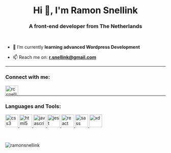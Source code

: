 <h1 align="center">Hi 👋, I'm Ramon Snellink</h1>
<h3 align="center">A front-end developer from The Netherlands</h3>
<br />

- 🔭 I’m currently **learning advanced Wordpress Development**

- 📫 Reach me on: **[r.snellink@gmail.com](mailto:r.snellink@gmail.com)**  

<hr>

<h3 align="left">Connect with me:</h3><a href="https://linkedin.com/in/rcsnellink" target="blank"><img align="left" src="https://cdn.jsdelivr.net/npm/simple-icons@3.0.1/icons/linkedin.svg" alt="rcsnellink" height="30" width="40" /></a>

<br />
<hr>

<h3 align="left">Languages and Tools:</h3>
<p align="left"> <a href="https://www.w3schools.com/css/" target="_blank"> <img src="https://devicons.github.io/devicon/devicon.git/icons/css3/css3-original-wordmark.svg" alt="css3" width="40" height="40"/> </a> <a href="https://www.w3.org/html/" target="_blank"> <img src="https://devicons.github.io/devicon/devicon.git/icons/html5/html5-original-wordmark.svg" alt="html5" width="40" height="40"/> </a> <a href="https://developer.mozilla.org/en-US/docs/Web/JavaScript" target="_blank"> <img src="https://devicons.github.io/devicon/devicon.git/icons/javascript/javascript-original.svg" alt="javascript" width="40" height="40"/> </a> <a href="https://jestjs.io" target="_blank"> <img src="https://www.vectorlogo.zone/logos/jestjsio/jestjsio-icon.svg" alt="jest" width="40" height="40"/> </a> <a href="https://reactjs.org/" target="_blank"> <img src="https://devicons.github.io/devicon/devicon.git/icons/react/react-original-wordmark.svg" alt="react" width="40" height="40"/> </a> <a href="https://sass-lang.com" target="_blank"> <img src="https://devicons.github.io/devicon/devicon.git/icons/sass/sass-original.svg" alt="sass" width="40" height="40"/> </a> <a href="https://www.adobe.com/products/xd.html" target="_blank"> <img src="https://cdn.worldvectorlogo.com/logos/adobe-xd.svg" alt="xd" width="40" height="40"/> </a> </p>
<br />
<p align="left"><img align="center" src="https://github-readme-stats.vercel.app/api/top-langs?username=ramonsnellink&show_icons=true&locale=en&layout=compact" alt="ramonsnellink" /></p>
